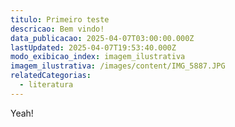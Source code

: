 ```yaml
---
titulo: Primeiro teste
descricao: Bem vindo!
data_publicacao: 2025-04-07T03:00:00.000Z
lastUpdated: 2025-04-07T19:53:40.000Z
modo_exibicao_index: imagem_ilustrativa
imagem_ilustrativa: /images/content/IMG_5887.JPG
relatedCategorias:
  - literatura
---
```


Yeah!
